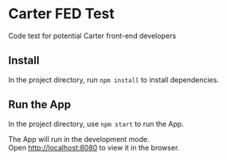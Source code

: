 # Carter FED Test
Code test for potential Carter front-end developers

## Install

In the project directory, run `npm install` to install dependencies.

## Run the App

In the project directory, use `npm start` to run the App.

The App will run in the development mode.<br>
Open [http://localhost:8080](http://localhost:8080) to view it in the browser.
